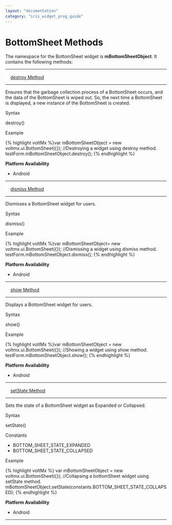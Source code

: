 ```yaml
---
layout: "documentation"
category: "iris_widget_prog_guide"
---
```

                               


BottomSheet Methods
===================

The namespace for the BottomSheet widget is **mBottomSheetObject**. It contains the following methods:

* * *

[![Closed](../Skins/Default/Stylesheets/Images/transparent.gif)](javascript:void(0);)[destroy Method](javascript:void(0);)

* * *

Ensures that the garbage collection process of a BottomSheet occurs, and the data of the BottomSheet is wiped out. So, the next time a BottomSheet is displayed, a new instance of the BottomSheet is created.

Syntax

destroy()

Example

{% highlight voltMx %}var mBottomSheetObject = new voltmx.ui.BottomSheet({});
//Destroying a widget using destroy method.
testForm.mBottomSheetObject.destroy();
{% endhighlight %}

**Platform Availability**

*   Android

* * *

[![Closed](../Skins/Default/Stylesheets/Images/transparent.gif)](javascript:void(0);)[dismiss Method](javascript:void(0);)

* * *

Dismisses a BottomSheet widget for users.

Syntax

dismiss()

Example

{% highlight voltMx %}var mBottomSheetObject= new voltmx.ui.BottomSheet({});
//Dismissing a widget using dismiss method.
testForm.mBottomSheetObject.dismiss();
{% endhighlight %}

**Platform Availability**

*   Android

* * *

[![Closed](../Skins/Default/Stylesheets/Images/transparent.gif)](javascript:void(0);)[show Method](javascript:void(0);)

* * *

Displays a BottomSheet widget for users.

Syntax

show()

Example

{% highlight voltMx %}var mBottomSheetObject = new voltmx.ui.BottomSheet({});
//Showing a widget using show method.
testForm.mBottomSheetObject.show();
{% endhighlight %}

**Platform Availability**

*   Android

* * *

[![Closed](../Skins/Default/Stylesheets/Images/transparent.gif)](javascript:void(0);)[setState Method](javascript:void(0);)

* * *

Sets the state of a BottomSheet widget as Expanded or Collapsed.

Syntax

setState()

Constants

*   BOTTOM\_SHEET\_STATE\_EXPANDED
*   BOTTOM\_SHEET\_STATE\_COLLAPSED

Example

{% highlight voltMx %}
var mBottomSheetObject = new voltmx.ui.BottomSheet({});
//Collapsing a bottomSheet widget using setState method.
mBottomSheetObject.setState(constants.BOTTOM_SHEET_STATE_COLLAPSED);
{% endhighlight %}

**Platform Availability**

*   Android

* * *

